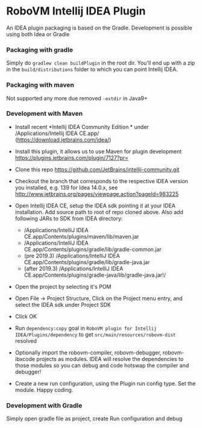 RoboVM Intellij IDEA Plugin
===========================
An IDEA plugin packaging is based on the Gradle. Development is possible using both Idea or Gradle 

### Packaging with gradle 
Simply do `gradlew clean buildPlugin` in the root dir. You'll end up with a zip in the `build/distributions` folder to which you can point Intellij IDEA.

### Packaging with maven 
Not supported any more due removed `-extdir` in Java9+ 

### Development with Maven 
* Install recent *Intellij IDEA Community Edition * under /Applications/Intellij IDEA CE.app/ (https://download.jetbrains.com/idea/)
* Install this plugin, it allows us to use Maven for plugin development https://plugins.jetbrains.com/plugin/7127?pr=
* Clone this repo https://github.com/JetBrains/intellij-community.git
* Checkout the branch that corresponds to the respective IDEA version you installed, e.g. 139 for Idea 14.0.x, see http://www.jetbrains.org/pages/viewpage.action?pageId=983225
* Open Intellij IDEA CE, setup the IDEA sdk pointing it at your IDEA installation. Add source path to root of repo cloned above. Also add following JARs to SDK from IDEA directory:
   - /Applications/IntelliJ IDEA CE.app/Contents/plugins/maven/lib/maven.jar
   - /Applications/IntelliJ IDEA CE.app/Contents/plugins/gradle/lib/gradle-common.jar
   - (pre 2019.3) /Applications/IntelliJ IDEA CE.app/Contents/plugins/gradle/lib/gradle-java.jar
   - (after 2019.3) /Applications/IntelliJ IDEA CE.app/Contents/plugins/gradle-java/lib/gradle-java.jar!/
* Open the project by selecting it's POM
* Open File -> Project Structure, Click on the Project menu entry, and select the IDEA sdk under Project SDK
* Click OK

* Run `dependency:copy` goal in `RoboVM plugin for Intellij IDEA/Plugins/dependency` to get `src/main/resources/robovm-dist` resolved
* Optionally import the robovm-compiler, robovm-debugger, robovm-ibxcode projects as modules. IDEA will resolve the dependencies to those modules so you can debug and code hotswap the compiler and debugger!
* Create a new run configuration, using the Plugin run config type. Set the module. Happy coding.

### Development with Gradle
Simply open gradle file as project, create Run configuration and debug  

